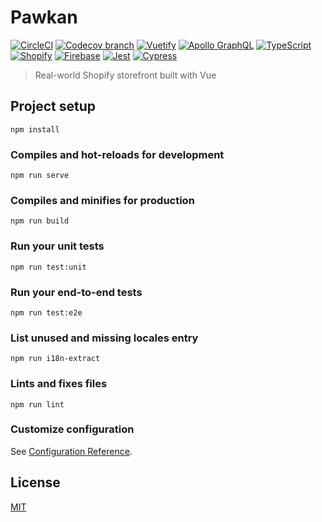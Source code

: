 # Pawkan
[![CircleCI](https://img.shields.io/circleci/build/github/Vernando05/pawkan/dev?token=f090900e3caf00e87a6a0891116f2313c002e28d)](https://app.circleci.com/pipelines/github/Vernando05/pawkan?branch=master)
[![Codecov branch](https://img.shields.io/codecov/c/github/Vernando05/pawkan/dev)](https://codecov.io/gh/Vernando05/pawkan)
[![Vuetify](https://img.shields.io/badge/Vuetify-2.x-brightgreen)](https://vuetifyjs.com/en/)
[![Apollo GraphQL](https://img.shields.io/badge/Apollo_GraphQL-3.x-blue)](https://www.apollographql.com/)
[![TypeScript](https://img.shields.io/badge/TypeScript-4.x-blue)](https://www.typescriptlang.org/)
[![Shopify](https://img.shields.io/badge/Shopify_Store_Front_API-2021.01-brightgreen)](https://shopify.dev/docs/storefront-api)
[![Firebase](https://img.shields.io/badge/Firebase_-8.x-orange)](https://firebase.google.com/)
[![Jest](https://img.shields.io/badge/Jest-26.x-brightgreen)](https://jestjs.io/)
[![Cypress](https://img.shields.io/badge/Cypress-3.x-brightgreen)](https://jestjs.io/)

> Real-world Shopify storefront built with Vue

## Project setup
```
npm install
```

### Compiles and hot-reloads for development
```
npm run serve
```

### Compiles and minifies for production
```
npm run build
```

### Run your unit tests
```
npm run test:unit
```

### Run your end-to-end tests
``` 
npm run test:e2e
```
### List unused and missing locales entry
```
npm run i18n-extract
```
### Lints and fixes files
```
npm run lint
```

### Customize configuration
See [Configuration Reference](https://cli.vuejs.org/config/).

## License

[MIT](https://github.com/vuejs/vue-cli/blob/dev/LICENSE)